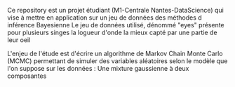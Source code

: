 Ce repository est un projet étudiant (M1-Centrale Nantes-DataScience) qui vise à mettre en application sur un jeu de données des méthodes d inférence Bayesienne
Le jeu de données utilisé, dénommé "eyes" présente pour plusieurs singes la logueur d'onde la mieux capté par une partie de leur oeil 

L'enjeu de l'étude est d'écrire un algorithme de Markov Chain Monte Carlo (MCMC) permettant de simuler des variables aléatoires selon le modèle que l'on suppose sur les données : 
Une mixture gaussienne à deux composantes 

